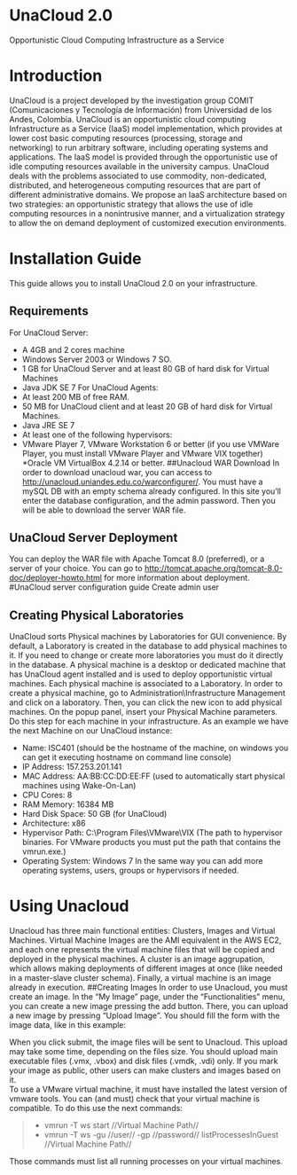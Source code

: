 UnaCloud 2.0
========
Opportunistic Cloud Computing Infrastructure as a Service
# Introduction
UnaCloud is a project developed by the investigation group COMIT (Comunicaciones y Tecnología de Información) from Universidad de los Andes, Colombia. UnaCloud is an opportunistic cloud computing Infrastructure as a Service (IaaS) model implementation, which provides at lower cost basic computing resources (processing, storage and networking) to run arbitrary software, including operating systems and applications. The IaaS model is provided through the opportunistic use of idle computing resources available in the university campus. 
UnaCloud deals with the problems associated to use commodity, non-dedicated, distributed, and heterogeneous computing resources that are part of different administrative domains. We propose an IaaS architecture based on two strategies: an opportunistic strategy that allows the use of idle computing resources in a nonintrusive manner, and a virtualization strategy to allow the on demand deployment of customized execution environments.
# Installation Guide
This guide allows you to install UnaCloud 2.0 on your infrastructure.
## Requirements
For UnaCloud Server:
* A 4GB and 2 cores machine
* Windows Server 2003 or Windows 7 SO.
* 1 GB for UnaCloud Server and at least 80 GB of hard disk for Virtual Machines
* Java JDK SE 7
For UnaCloud Agents:
* At least 200 MB of free RAM.
* 50 MB for UnaCloud client and at least 20 GB of hard disk for Virtual Machines.
* Java JRE SE 7
* At least one of the following hypervisors:
* VMware Player 7, VMware Workstation 6 or better (if you use VMWare Player, you must install VMware Player and VMware VIX together)
*Oracle VM VirtualBox 4.2.14 or better.
##Unacloud WAR Download
In order to download unacloud war, you can access to http://unacloud.uniandes.edu.co/warconfigurer/. You must have a mySQL DB with an empty schema already configured. In this site you’ll enter the database configuration, and the admin password. Then you will be able to download the server WAR file.
## UnaCloud Server Deployment
You can deploy the WAR file with Apache Tomcat 8.0 (preferred), or a server of your choice. You can go to http://tomcat.apache.org/tomcat-8.0-doc/deployer-howto.html  for more information about deployment.
#UnaCloud server configuration guide
Create admin user
## Creating Physical Laboratories
UnaCloud sorts Physical machines by Laboratories for GUI convenience. By default, a Laboratory is created in the database to add physical machines to it. If you need to change or create more laboratories you must do it directly in the database. A physical machine is a desktop or dedicated machine that has UnaCloud agent installed and is used to deploy opportunistic virtual machines. Each physical machine is associated to a Laboratory. In order to create a physical machine, go to Administration\Infrastructure Management and click on a laboratory. Then, you can click the new icon to add physical machines.
On the popup panel, insert your Physical Machine parameters. Do this step for each machine in your infrastructure. As an example we have the next Machine on our UnaCloud instance:
* Name: ISC401 (should be the hostname of the machine, on windows you can get it executing hostname on command line console)
* IP Address: 157.253.201.141
* MAC Address: AA:BB:CC:DD:EE:FF (used to automatically start physical machines using Wake-On-Lan)
* CPU Cores: 8
* RAM Memory: 16384 MB
* Hard Disk Space: 50 GB (for UnaCloud)
* Architecture: x86
* Hypervisor Path: C:\Program Files\VMware\VIX (The path to hypervisor binaries. For VMware products you must put the path that contains the vmrun.exe.)
* Operating System: Windows 7
In the same way you can add more operating systems, users, groups or hypervisors if needed.
# Using Unacloud
Unacloud has three main functional entities: Clusters, Images and Virtual Machines. Virtual Machine Images are the AMI equivalent in the AWS EC2, and each one represents the virtual machine files that will be copied and deployed in the physical machines. A cluster is an image aggrupation, which allows making deployments of different images at once (like needed in a master-slave cluster schema). Finally, a virtual machine is an image already in execution.
##Creating Images
In order to use Unacloud, you must create an image. In the “My Image” page, under the “Functionalities” menu, you can create a new image pressing the add button. There, you can upload a new image by pressing “Upload Image”. You should fill the form with the image data, like in this example:

 
When you click submit, the image files will be sent to Unacloud. This upload may take some time, depending on the files size. You should upload main executable files (.vmx, .vbox) and disk files (.vmdk, .vdi) only. If you mark your image as public, other users can make clusters and images based on it.  
To use a VMware virtual machine, it must have installed the latest version of vmware tools. You can (and must) check that your virtual machine is compatible. To do this use the next commands:

> * vmrun -T ws start //Virtual Machine Path// 
> * vmrun -T ws -gu //user// -gp //password// listProcessesInGuest //Virtual Machine Path// 

Those commands must list all running processes on your virtual machines.
